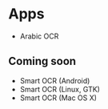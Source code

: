 # Apps
- Arabic OCR

## Coming soon
- Smart OCR (Android)
- Smart OCR (Linux, GTK)
- Smart OCR (Mac OS X)
